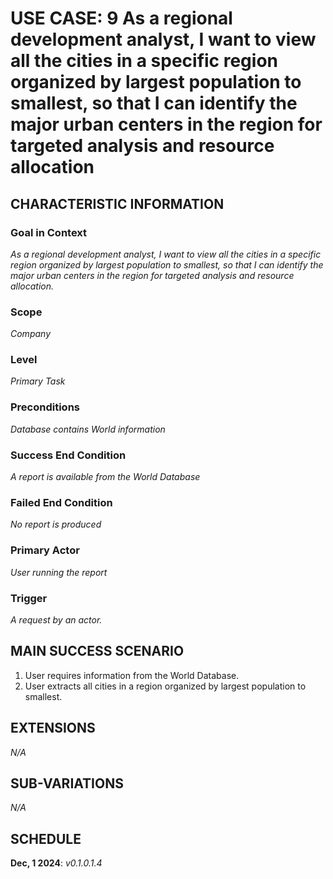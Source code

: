 # USE CASE: 9 As a regional development analyst, I want to view all the cities in a specific region organized by largest population to smallest, so that I can identify the major urban centers in the region for targeted analysis and resource allocation

## CHARACTERISTIC INFORMATION

### Goal in Context

*As a regional development analyst, I want to view all the cities in a specific region organized by largest population to smallest, so that I can identify the major urban centers in the region for targeted analysis and resource allocation.*

### Scope

*Company*

### Level

*Primary Task*

### Preconditions

*Database contains World information*

### Success End Condition

*A report is available from the World Database*

### Failed End Condition

*No report is produced*

### Primary Actor

*User running the report*

### Trigger

*A request by an actor.*

## MAIN SUCCESS SCENARIO

1. User requires information from the World Database.
2. User extracts all cities in a region organized by largest population to smallest.

## EXTENSIONS

*N/A*

## SUB-VARIATIONS

*N/A*

## SCHEDULE

**Dec, 1 2024**: *v0.1.0.1.4*